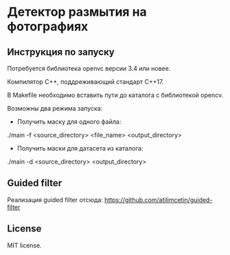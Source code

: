 # Детектор размытия на фотографиях 


## Инструкция по запуску

Потребуется библиотека openvc версии 3.4 или новее.

Компилятор С++, поддреживающий стандарт C++17.

В Makefile необходимо вставить пути до каталога с библиотекой opencv.

Возможны два режима запуска:

- Получить маску для одного файла:

./main -f <source_directory> <file_name> <output_directory>


- Получить маски для датасета из каталога:

./main -d <source_directory> <output_directory>


## Guided filter

Реализация guided filter отсюда: https://github.com/atilimcetin/guided-filter


## License 

MIT license.
